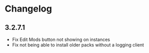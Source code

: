 # Changelog

## 3.2.7.1

-   Fix Edit Mods button not showing on instances
-   Fix not being able to install older packs without a logging client

